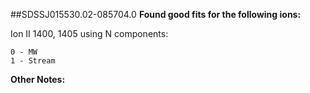 ##SDSSJ015530.02-085704.0
**Found good fits for the following ions:**

Ion II 1400, 1405 using N components:
```
0 - MW
1 - Stream
```


**Other Notes:**

